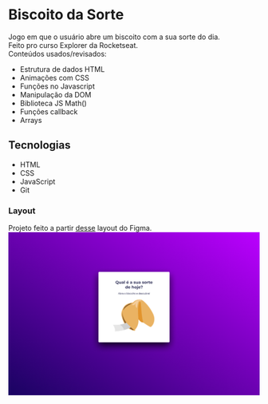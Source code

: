 # Biscoito da Sorte
Jogo em que o usuário abre um biscoito com a sua sorte do dia. <br>
Feito pro curso Explorer da Rocketseat. <br>
Conteúdos usados/revisados: <br>
- Estrutura de dados HTML <br>
- Animações com CSS <br>
- Funções no Javascript <br>
- Manipulação da DOM <br>
- Biblioteca JS Math() <br>
- Funções callback <br>
- Arrays

## Tecnologias
- HTML <br>
- CSS <br>
- JavaScript <br>
- Git

### Layout
Projeto feito a partir [desse](<https://www.figma.com/file/CzWwOLQ3cFhlXH980in57G/Biscoito-da-Sorte-(Community)?type=design&node-id=0-1&mode=design>) layout do Figma.
<br>
<img src="./assets/cover.png" alt="imagem do projeto">